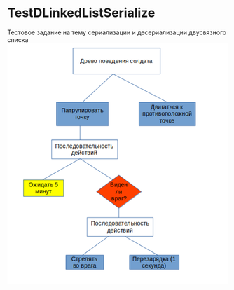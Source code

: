 # TestDLinkedListSerialize
 Тестовое задание на тему сериализации и десериализации двусвязного списка
 ![Второе задание](https://github.com/Breakdown08/TestDLinkedListSerialize/blob/main/BhvTree.png)
